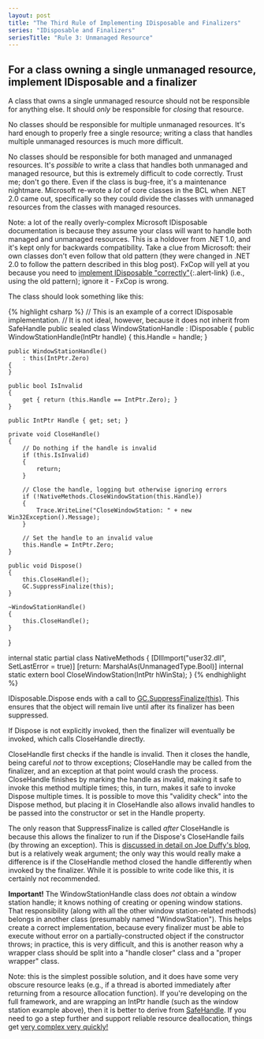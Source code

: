 ```yaml
---
layout: post
title: "The Third Rule of Implementing IDisposable and Finalizers"
series: "IDisposable and Finalizers"
seriesTitle: "Rule 3: Unmanaged Resource"
---
```

## For a class owning a single unmanaged resource, implement IDisposable and a finalizer

A class that owns a single unmanaged resource should not be responsible for anything else. It should _only_ be responsible for _closing_ that resource.

No classes should be responsible for multiple unmanaged resources. It's hard enough to properly free a single resource; writing a class that handles multiple unmanaged resources is much more difficult.

No classes should be responsible for both managed and unmanaged resources. It's _possible_ to write a class that handles both unmanaged and managed resource, but this is extremely difficult to code correctly. Trust me; don't go there. Even if the class is bug-free, it's a maintenance nightmare. Microsoft re-wrote a _lot_ of core classes in the BCL when .NET 2.0 came out, specifically so they could divide the classes with unmanaged resources from the classes with managed resources.

<div class="alert alert-info" markdown="1">
<i class="fa fa-hand-o-right fa-2x pull-left"></i>

Note: a lot of the really overly-complex Microsoft IDisposable documentation is because they assume your class will want to handle both managed and unmanaged resources. This is a holdover from .NET 1.0, and it's kept only for backwards compatibility. Take a clue from Microsoft: their own classes don't even follow that old pattern (they were changed in .NET 2.0 to follow the pattern described in this blog post). FxCop will yell at you because you need to [implement IDisposable "correctly"](http://msdn.microsoft.com/en-us/library/ms244737.aspx){:.alert-link} (i.e., using the old pattern); ignore it - FxCop is wrong.
</div>

The class should look something like this:

{% highlight csharp %}
// This is an example of a correct IDisposable implementation.
// It is not ideal, however, because it does not inherit from SafeHandle
public sealed class WindowStationHandle : IDisposable
{
    public WindowStationHandle(IntPtr handle)
    {
        this.Handle = handle;
    }
 
    public WindowStationHandle()
        : this(IntPtr.Zero)
    {
    }
 
    public bool IsInvalid
    {
        get { return (this.Handle == IntPtr.Zero); }
    }
 
    public IntPtr Handle { get; set; }
 
    private void CloseHandle()
    {
        // Do nothing if the handle is invalid
        if (this.IsInvalid)
        {
            return;
        }
 
        // Close the handle, logging but otherwise ignoring errors
        if (!NativeMethods.CloseWindowStation(this.Handle))
        {
            Trace.WriteLine("CloseWindowStation: " + new Win32Exception().Message);
        }
 
        // Set the handle to an invalid value
        this.Handle = IntPtr.Zero;
    }
 
    public void Dispose()
    {
        this.CloseHandle();
        GC.SuppressFinalize(this);
    }
 
    ~WindowStationHandle()
    {
        this.CloseHandle();
    }
}
 
internal static partial class NativeMethods
{
    [DllImport("user32.dll", SetLastError = true)]
    [return: MarshalAs(UnmanagedType.Bool)]
    internal static extern bool CloseWindowStation(IntPtr hWinSta);
}
{% endhighlight %}

IDisposable.Dispose ends with a call to [GC.SuppressFinalize(this)](http://msdn.microsoft.com/en-us/library/system.gc.suppressfinalize.aspx). This ensures that the object will remain live until after its finalizer has been suppressed.

If Dispose is not explicitly invoked, then the finalizer will eventually be invoked, which calls CloseHandle directly.

CloseHandle first checks if the handle is invalid. Then it closes the handle, being careful _not_ to throw exceptions; CloseHandle may be called from the finalizer, and an exception at that point would crash the process. CloseHandle finishes by marking the handle as invalid, making it safe to invoke this method multiple times; this, in turn, makes it safe to invoke Dispose multiple times. It is possible to move this "validity check" into the Dispose method, but placing it in CloseHandle also allows invalid handles to be passed into the constructor or set in the Handle property.

The only reason that SuppressFinalize is called _after_ CloseHandle is because this allows the finalizer to run if the Dispose's CloseHandle fails (by throwing an exception). This is [discussed in detail on Joe Duffy's blog](http://www.bluebytesoftware.com/blog/2005/04/08/DGUpdateDisposeFinalizationAndResourceManagement.aspx), but is a relatively weak argument; the only way this would really make a difference is if the CloseHandle method closed the handle differently when invoked by the finalizer. While it is possible to write code like this, it is certainly not recommended.

**Important!** The WindowStationHandle class does _not_ obtain a window station handle; it knows nothing of creating or opening window stations. That responsibility (along with all the other window station-related methods) belongs in another class (presumably named "WindowStation"). This helps create a correct implementation, because every finalizer must be able to execute without error on a partially-constructed object if the constructor throws; in practice, this is very difficult, and this is another reason why a wrapper class should be split into a "handle closer" class and a "proper wrapper" class.

Note: this is the simplest possible solution, and it does have some very obscure resource leaks (e.g., if a thread is aborted immediately after returning from a resource allocation function). If you're developing on the full framework, and are wrapping an IntPtr handle (such as the window station example above), then it is better to derive from [SafeHandle](http://msdn.microsoft.com/en-us/library/system.runtime.interopservices.safehandle.aspx). If you need to go a step further and support reliable resource deallocation, things get [very complex very quickly!](http://www.codeproject.com/KB/dotnet/idisposable.aspx)
